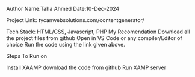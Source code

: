 
Author Name:Taha Ahmed
Date:10-Dec-2024

Project Link: tycanwebsolutions.com/contentgenerator/

Tech Stack: HTML/CSS, Javascript, PHP My Recomendation Download all the project files from github Open in VS Code or any compiler/Editor of choice Run the code using the link given above.

Steps To Run on

Install XAAMP
download the code from github
Run XAMP server
